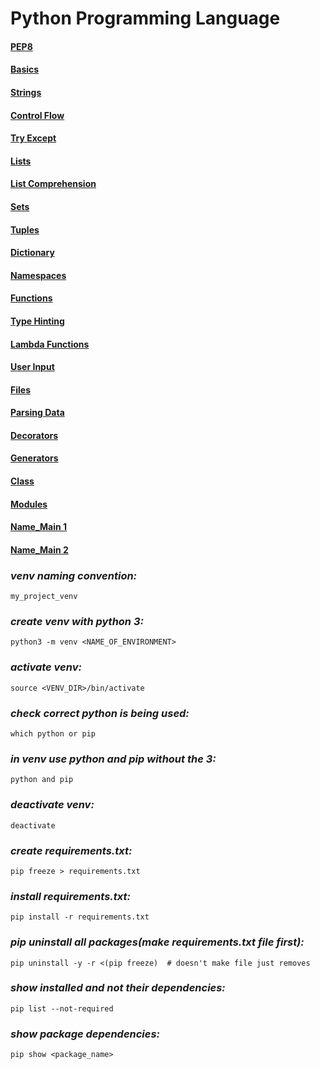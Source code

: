 # Python Programming Language

#### [PEP8](00_pep8.py)
#### [Basics](01_basics.py)
#### [Strings](02_strings.py)
#### [Control Flow](03_control_flow.py)
#### [Try Except](04_try_except.py)
#### [Lists](05_lists.py)
#### [List Comprehension](06_list_comprehension.py)
#### [Sets](07_sets.py)
#### [Tuples](08_tuples.py)
#### [Dictionary](09_dictionary.py)
#### [Namespaces](10_namespaces.py)
#### [Functions](11_functions.py)
#### [Type Hinting](12_type_hinting.py)
#### [Lambda Functions](13_lambda_functions.py)
#### [User Input](14_user_input.py)
#### [Files](15_files.py)
#### [Parsing Data](16_parsing_data.py)
#### [Decorators](17_decorators.py)
#### [Generators](18_generators.py)
#### [Class](19_classes.py)
#### [Modules](20_modules.py)
#### [Name_Main 1](name_main_1.py)
#### [Name_Main 2](name_main_2.py)


### *venv naming convention:* 
`my_project_venv`

### *create venv with python 3:*
`python3 -m venv <NAME_OF_ENVIRONMENT>`

### *activate venv:*
`source <VENV_DIR>/bin/activate`

### *check correct python is being used:*
`which python or pip`

### *in venv use python and pip without the 3:*
`python and pip`

### *deactivate venv:*
`deactivate`

### *create requirements.txt:*
`pip freeze > requirements.txt`

### *install requirements.txt:*
`pip install -r requirements.txt`

### *pip uninstall all packages(make requirements.txt file first):*
`pip uninstall -y -r <(pip freeze)  # doesn't make file just removes`

### *show installed and not their dependencies:*
`pip list --not-required`

### *show package dependencies:*
`pip show <package_name>`

